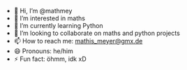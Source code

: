 - 👋 Hi, I’m @mathmey
- 👀 I’m interested in maths
- 🌱 I’m currently learning Python
- 💞️ I’m looking to collaborate on maths and python projects
- 📫 How to reach me: mathis_meyer@gmx.de
- 😄 Pronouns: he/him
- ⚡ Fun fact: öhmm, idk xD

<!---
mathmey/mathmey is a ✨ special ✨ repository because its `README.md` (this file) appears on your GitHub profile.
You can click the Preview link to take a look at your changes.
--->
